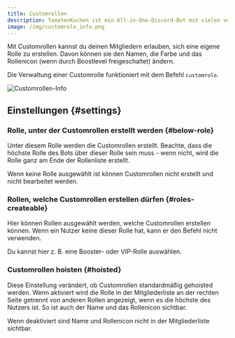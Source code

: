 ```yaml
---
title: Customrollen
description: TomatenKuchen ist ein All-in-One-Discord-Bot mit vielen verschiedenen Funktionen. Customrollen erlauben Nutzern auf dem Server, eine eigene Rolle zu erstellen.
image: /img/customrole_info.png
---
```


Mit Customrollen kannst du deinen Mitgliedern erlauben, sich eine eigene Rolle zu erstellen. Davon können sie den Namen, die Farbe und das Rollenicon (wenn durch Boostlevel freigeschaltet) ändern.

Die Verwaltung einer Customrolle funktioniert mit dem Befehl `customrole`.

![Customrollen-Info](/img/customrole_info.png)

## Einstellungen {#settings}

### Rolle, unter der Customrollen erstellt werden {#below-role}

Unter diesem Rolle werden die Customrollen erstellt. Beachte, dass die höchste Rolle des Bots über dieser Rolle sein muss - wenn nicht, wird die Rolle ganz am Ende der Rollenliste erstellt.

Wenn keine Rolle ausgewählt ist können Customrollen nicht erstellt und nicht bearbeitet werden.

### Rollen, welche Customrollen erstellen dürfen {#roles-createable}

Hier können Rollen ausgewählt werden, welche Customrollen erstellen können. Wenn ein Nutzer keine dieser Rolle hat, kann er den Befehl nicht verwenden.

Du kannst hier z. B. eine Booster- oder VIP-Rolle auswählen.

### Customrollen hoisten {#hoisted}

Diese Einstellung verändert, ob Customrollen standardmäßig gehoisted werden. Wenn aktiviert wird die Rolle in der Mitgliederliste an der rechten Seite getrennt von anderen Rollen angezeigt, wenn es die höchste des Nutzers ist. So ist auch der Name und das Rollenicon sichtbar.

Wenn deaktiviert sind Name und Rollenicon nicht in der Mitgliederliste sichtbar.
